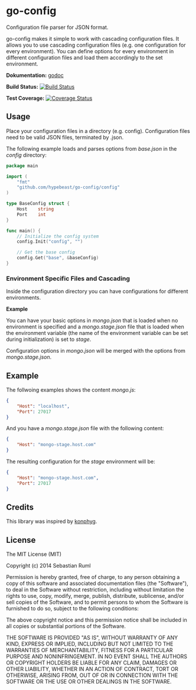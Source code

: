 # go-config

Configuration file parser for JSON format.

go-config makes it simple to work with cascading configuration files. It allows you to use cascading configuration files (e.g. one configuration for every environment). You can define options for every environment in different configuration files and load them accordingly to the set environment.

**Dokumentation:** [godoc](http://godoc.org/github.com/hypebeast/go-config/config)

**Build Status:** [![Build Status](https://travis-ci.org/hypebeast/go-config.svg?branch=master)](https://travis-ci.org/hypebeast/go-config)

**Test Coverage:** [![Coverage Status](https://coveralls.io/repos/hypebeast/go-config/badge.png)](https://coveralls.io/r/hypebeast/go-config)

## Usage

Place your configuration files in a directory (e.g. config). Configuration files need to be valid JSON files, terminated by .json.

The following example loads and parses options from *base.json* in the *config* directory:

```go
package main

import (
    "fmt"
    "github.com/hypebeast/go-config/config"
)

type BaseConfig struct {
    Host    string
    Port    int
}

func main() {
    // Initialize the config system
    config.Init("config", "")

    // Get the base config
    config.Get("base", &baseConfig)
}
```

### Environment Specific Files and Cascading

Inside the configuration directory you can have configurations for different environments.

**Example**

You can have your basic options in *mongo.json* that is loaded when no environment is specified and a *mongo.stage.json* file that is loaded when the environment variable (the name of the environment variable can be set during initialization) is set to *stage*.

Configuration options in *mongo.json* will be merged with the options from *mongo.stage.json*.

## Example

The follwoing examples shows the content *mongo.js*:

```json
{
    "Host": "localhost",
    "Port": 27017
}
```

And you have a *mongo.stage.json* file with the following content:

```json
{
    "Host": "mongo-stage.host.com"
}
```

The resulting configuration for the *stage* environment will be:

```json
{
    "Host": "mongo-stage.host.com",
    "Port": 27017
}
```

## Credits

This library was inspired by [konphyg](https://github.com/pgte/konphyg).

## License

The MIT License (MIT)

Copyright (c) 2014 Sebastian Ruml

Permission is hereby granted, free of charge, to any person obtaining a copy of this software and associated documentation files (the "Software"), to deal in the Software without restriction, including without limitation the rights to use, copy, modify, merge, publish, distribute, sublicense, and/or sell copies of the Software, and to permit persons to whom the Software is furnished to do so, subject to the following conditions:

The above copyright notice and this permission notice shall be included in all copies or substantial portions of the Software.

THE SOFTWARE IS PROVIDED "AS IS", WITHOUT WARRANTY OF ANY KIND, EXPRESS OR IMPLIED, INCLUDING BUT NOT LIMITED TO THE WARRANTIES OF MERCHANTABILITY, FITNESS FOR A PARTICULAR PURPOSE AND NONINFRINGEMENT. IN NO EVENT SHALL THE AUTHORS OR COPYRIGHT HOLDERS BE LIABLE FOR ANY CLAIM, DAMAGES OR OTHER LIABILITY, WHETHER IN AN ACTION OF CONTRACT, TORT OR OTHERWISE, ARISING FROM, OUT OF OR IN CONNECTION WITH THE SOFTWARE OR THE USE OR OTHER DEALINGS IN THE SOFTWARE.
